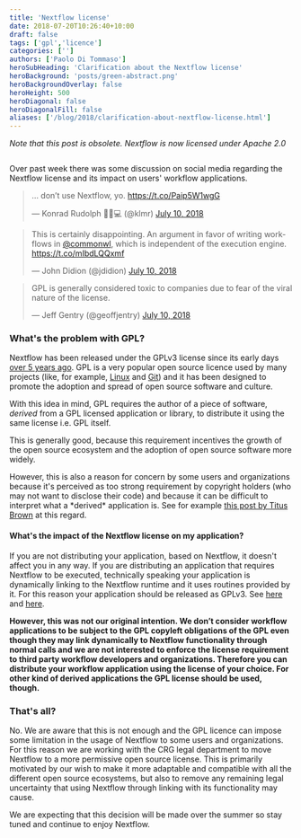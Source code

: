 ```yaml
---
title: 'Nextflow license'
date: 2018-07-20T10:26:40+10:00
draft: false
tags: ['gpl','licence']
categories: ['']
authors: ['Paolo Di Tommaso']
heroSubHeading: 'Clarification about the Nextflow license'
heroBackground: 'posts/green-abstract.png'
heroBackgroundOverlay: false
heroHeight: 500
heroDiagonal: false
heroDiagonalFill: false
aliases: ['/blog/2018/clarification-about-nextflow-license.html']
---
```


<div class='text-muted' style='margin-bottom:2em'>
<i>Note that this post is obsolete. Nextflow is now licensed under Apache 2.0 </i>
</div>

Over  past week there was some discussion on social media regarding the Nextflow license
and its impact on users' workflow applications.

<blockquote class="twitter-tweet tw-align-center" data-lang="en"><p lang="en" dir="ltr">… don’t use Nextflow, yo. <a href="https://t.co/Paip5W1wgG">https://t.co/Paip5W1wgG</a></p>&mdash; Konrad Rudolph 👨‍🔬💻 (@klmr) <a href="https://twitter.com/klmr/status/1016606226103357440?ref_src=twsrc%5Etfw">July 10, 2018</a></blockquote>
<script async src="https://platform.twitter.com/widgets.js" charset="utf-8"></script>

<blockquote class="twitter-tweet tw-align-center" data-lang="en"><p lang="en" dir="ltr">This is certainly disappointing. An argument in favor of writing workflows in <a href="https://twitter.com/commonwl?ref_src=twsrc%5Etfw">@commonwl</a>, which is independent of the execution engine. <a href="https://t.co/mIbdLQQxmf">https://t.co/mIbdLQQxmf</a></p>&mdash; John Didion (@jdidion) <a href="https://twitter.com/jdidion/status/1016612435938160640?ref_src=twsrc%5Etfw">July 10, 2018</a></blockquote>
<script async src="https://platform.twitter.com/widgets.js" charset="utf-8"></script>


<blockquote class="twitter-tweet tw-align-center" data-lang="en"><p lang="en" dir="ltr">GPL is generally considered toxic to companies due to fear of the viral nature of the license.</p>&mdash; Jeff Gentry (@geoffjentry) <a href="https://twitter.com/geoffjentry/status/1016656901139025921?ref_src=twsrc%5Etfw">July 10, 2018</a></blockquote>
<script async src="https://platform.twitter.com/widgets.js" charset="utf-8"></script>


### What's the problem with GPL?

Nextflow has been released under the GPLv3 license since its early days [over 5 years ago](https://github.com/nextflow-io/nextflow/blob/c080150321e5000a2c891e477bb582df07b7f75f/src/main/groovy/nextflow/Nextflow.groovy).
GPL is a very popular open source licence used by many projects
(like, for example, [Linux](https://www.kernel.org/doc/html/v4.17/process/license-rules.html) and [Git](https://git-scm.com/about/free-and-open-source))
and it has been designed to promote the adoption and spread of open source software and culture.

With this idea in mind, GPL requires the author of a piece of software, *derived* from a GPL licensed application or library, to distribute it using the same license i.e. GPL itself.

This is generally good, because this requirement incentives the growth of the open source ecosystem and the adoption of open source software more widely.

However, this is also a reason for concern by some users and organizations because it's perceived as too strong requirement by copyright holders (who may not want to disclose their code) and because it can be difficult to interpret what a \*derived\* application is.  See for example
[this post by Titus Brown](http://ivory.idyll.org/blog/2015-on-licensing-in-bioinformatics.html) at this regard.

#### What's the impact of the Nextflow license on my application?

If you are not distributing your application, based on Nextflow, it doesn't affect you in any way.
If you are distributing an application that requires Nextflow to be executed, technically speaking your application is dynamically linking to the Nextflow runtime and it uses routines provided by it. For this reason your application should be released as GPLv3. See [here](https://www.gnu.org/licenses/gpl-faq.en.html#GPLStaticVsDynamic) and [here](https://www.gnu.org/licenses/gpl-faq.en.html#IfInterpreterIsGPL).

<b>However, this was not our original intention. We don’t consider workflow applications to be subject to the GPL copyleft obligations of the GPL even though they may link dynamically to Nextflow functionality through normal calls and we are not interested to enforce the license requirement to third party workflow developers and organizations. Therefore you can distribute your workflow application using the license of your choice. For other kind of derived applications the GPL license should be used, though.
</b>

### That's all?

No. We are aware that this is not enough and the GPL licence can impose some limitation in the usage of Nextflow to some users and organizations. For this reason we are working with the CRG legal department to move Nextflow to a more permissive open source license. This is primarily motivated by our wish to make it more adaptable and compatible with all the different open source ecosystems, but also to remove any remaining legal uncertainty that using Nextflow through linking with its functionality may cause.

We are expecting that this decision will be made over the summer so stay tuned and continue to enjoy Nextflow.
